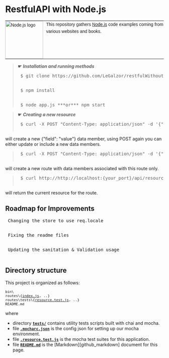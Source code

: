 # <span id="top">RestfulAPI with Node.js</span>

<table style="font-family:Helvetica,Arial;font-size:14px;line-height:1.6;">
  <tr>
  <td style="border:0;padding:0 10px 0 0;min-width:120px;"><a href="https://nodejs.org/" rel="external"><img src="https://nodejs.org/static/images/logos/nodejs-new-pantone-black.svg" width="120" alt="Node.js logo"/></a></td>
  <td style="border:0;padding:0;vertical-align:text-top;">This repository gathers <a href="https://nodejs.org/en/" rel="external">Node.js</a> code examples coming from various websites and books.<br/>
  </td>
  </tr>
</table>

> **&#9755;** ***Installation and running methods***<br/>
>  <pre>
>  $ git clone https://github.com/LeGalzor/restfulWithoutDB.git
>   </pre>
>  <pre>
>  $ npm install
>   </pre>
>  <pre>
>  $ node app.js ***or*** npm start
> </pre>


> **&#9755;** ***Creating a new resource***<br/>
>  <pre>
>  $ curl -X POST "Content-Type: application/json" -d '{"field": "value"}' http://localhost:{your_port}/api/resource
   will create a new {"field": "value"} data member, using POST again you can either update or include a new data members.
>   </pre>
>   <pre>
>  $ curl -X POST "Content-Type: application/json" -d '{"field": "value"}' http://localhost:{your_port}/api/resource/{your_route}
  will create a new route with data members associated with this route only.
>   </pre>
>  <pre>
>  $ curl http://http://localhost:{your_port}/api/resource 
  will return the current resource for the route.
>   </pre>

## <span id="structure">Roadmap for Improvements</span>
 <pre>
 Changing the store to use req.locale
  </pre>
   <pre>
 Fixing the readme files
  </pre>
   <pre>
 Updating the sanitation & Validation usage
  </pre>

## <span id="structure">Directory structure</span>

This project is organized as follows:
<pre style="font-size:80%;">
bin\
routes\{<a href="routes/index.js">index.js</a>, ..}
routes\tests\{<a href="tests/resource.test.js">resource.test.js</a>, ..}
README.md
</pre>

where

- directory [**`tests/`**](tests/) contains utility tests scripts built with chai and mocha.
- file [**`.mocharc.json`**](.mocharc.json) is the config json for setting up our mocha environment.
- file [**`.resource.test.js`**](resource.test.js) is the mocha test suites for this application.
- file [**`README.md`**](README.md) is the [Markdown][github_markdown] document for this page.

>

